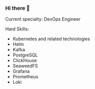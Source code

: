 ### Hi there 👋

Current specialty: DevOps Engineer

Hard Skills:

* Kubernetes and related technologies
* Helm
* Kafka
* PostgreSQL
* ClickHouse
* SeaweedFS
* Grafana
* Prometheus
* Loki
